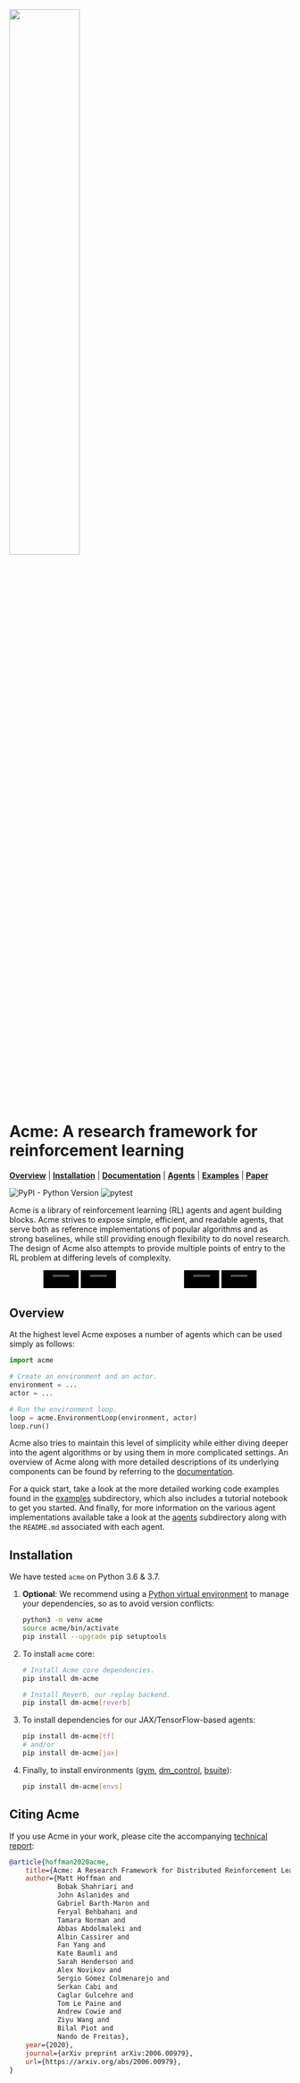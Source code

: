 <img src="docs/logos/acme.png" width="50%">

# Acme: A research framework for reinforcement learning

**[Overview](#overview)** | **[Installation](#installation)** |
**[Documentation]** | **[Agents]** | **[Examples]** | **[Paper]**

![PyPI - Python Version](https://img.shields.io/pypi/pyversions/dm-acme)
![pytest](https://github.com/deepmind/acme/workflows/pytest/badge.svg)

Acme is a library of reinforcement learning (RL) agents and agent building
blocks. Acme strives to expose simple, efficient, and readable agents, that
serve both as reference implementations of popular algorithms and as strong
baselines, while still providing enough flexibility to do novel research. The
design of Acme also attempts to provide multiple points of entry to the RL
problem at differing levels of complexity.

<div align="center" style="display: grid; grid-template-columns: auto auto;">
  <div>
    <video width="25%" autoplay loop muted>
      <source src="https://storage.googleapis.com/dm-acme/videos/d4pg_humanoid_run_features_short.webm" type="video/webm">
    </video>
    <video width="25%" autoplay loop muted>
      <source src="https://storage.googleapis.com/dm-acme/videos/d4pg_acrobot_swingup_features_short.webm" type="video/webm">
    </video>
  </div>
  <div>
    <video width="25%" autoplay loop muted>
      <source src="https://storage.googleapis.com/dm-acme/videos/r2d2_breakout.webm" type="video/webm">
    </video>
    <video width="25%" autoplay loop muted>
      <source src="https://storage.googleapis.com/dm-acme/videos/r2d2_ms_pacman.webm" type="video/webm">
    </video>
  </div>
</div>


## Overview

At the highest level Acme exposes a number of agents which can be used simply as
follows:

```python
import acme

# Create an environment and an actor.
environment = ...
actor = ...

# Run the environment loop.
loop = acme.EnvironmentLoop(environment, actor)
loop.run()
```

Acme also tries to maintain this level of simplicity while either diving deeper
into the agent algorithms or by using them in more complicated settings. An
overview of Acme along with more detailed descriptions of its underlying
components can be found by referring to the [documentation][Documentation].

For a quick start, take a look at the more detailed working code examples found
in the [examples][Examples] subdirectory, which also includes a tutorial
notebook to get you started. And finally, for more information on the various
agent implementations available take a look at the [agents][Agents] subdirectory
along with the `README.md` associated with each agent.

## Installation

We have tested `acme` on Python 3.6 & 3.7.

1.  **Optional**: We recommend using a
    [Python virtual environment](https://docs.python.org/3/tutorial/venv.html)
    to manage your dependencies, so as to avoid version conflicts:

    ```bash
    python3 -m venv acme
    source acme/bin/activate
    pip install --upgrade pip setuptools
    ```

1.  To install `acme` core:

    ```bash
    # Install Acme core dependencies.
    pip install dm-acme

    # Install Reverb, our replay backend.
    pip install dm-acme[reverb]
    ```

1.  To install dependencies for our JAX/TensorFlow-based agents:

    ```bash
    pip install dm-acme[tf]
    # and/or
    pip install dm-acme[jax]
    ```

1.  Finally, to install environments ([gym], [dm_control], [bsuite]):

    ```bash
    pip install dm-acme[envs]
    ```

## Citing Acme

If you use Acme in your work, please cite the accompanying
[technical report][Paper]:

```bibtex
@article{hoffman2020acme,
    title={Acme: A Research Framework for Distributed Reinforcement Learning},
    author={Matt Hoffman and
            Bobak Shahriari and
            John Aslanides and
            Gabriel Barth-Maron and
            Feryal Behbahani and
            Tamara Norman and
            Abbas Abdolmaleki and
            Albin Cassirer and
            Fan Yang and
            Kate Baumli and
            Sarah Henderson and
            Alex Novikov and
            Sergio Gómez Colmenarejo and
            Serkan Cabi and
            Caglar Gulcehre and
            Tom Le Paine and
            Andrew Cowie and
            Ziyu Wang and
            Bilal Piot and
            Nando de Freitas},
    year={2020},
    journal={arXiv preprint arXiv:2006.00979},
    url={https://arxiv.org/abs/2006.00979},
}
```

[Documentation]: docs/index.md
[Examples]: examples/
[Agents]: acme/agents/
[Reverb]: https://github.com/deepmind/reverb
[Paper]: https://arxiv.org/abs/2006.00979
[gym]: https://github.com/openai/gym
[dm_control]: https://github.com/deepmind/dm_control
[bsuite]: https://github.com/deepmind/bsuite
